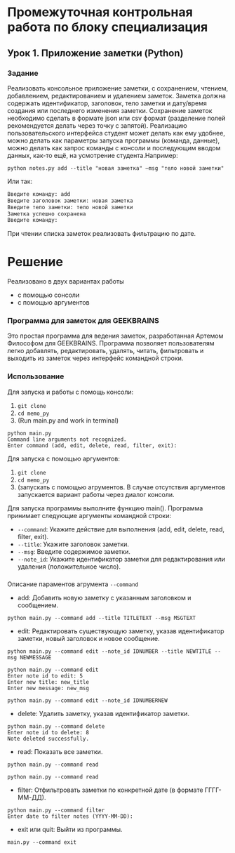# Промежуточная контрольная работа по блоку специализация
## Урок 1. Приложение заметки (Python)

### Задание
Реализовать консольное приложение заметки, с сохранением, чтением,
добавлением, редактированием и удалением заметок. Заметка должна
содержать идентификатор, заголовок, тело заметки и дату/время создания или
последнего изменения заметки. Сохранение заметок необходимо сделать в
формате json или csv формат (разделение полей рекомендуется делать через
точку с запятой). Реализацию пользовательского интерфейса студент может
делать как ему удобнее, можно делать как параметры запуска программы
(команда, данные), можно делать как запрос команды с консоли и
последующим вводом данных, как-то ещё, на усмотрение студента.Например:
```
python notes.py add --title "новая заметка" –msg "тело новой заметки"
```
Или так:
```python note.py
Введите команду: add
Введите заголовок заметки: новая заметка
Введите тело заметки: тело новой заметки
Заметка успешно сохранена
Введите команду:
```
При чтении списка заметок реализовать фильтрацию по дате.


# Решение

Реализовано в двух вариантах работы 
* с помощью сонсоли 
* с помощью аргументов


### Программа для заметок для GEEKBRAINS

Это простая программа для ведения заметок, разработанная Артемом Философом для GEEKBRAINS. Программа позволяет пользователям легко добавлять, редактировать, удалять, читать, фильтровать и выходить из заметок через интерфейс командной строки.

### Использование
Для запуска и работы с помощь консоли:
1. `git clone`
2. `cd memo_py`
3. (Run main.py and work in terminal)
```commandline
python main.py               
Command line arguments not recognized.
Enter command (add, edit, delete, read, filter, exit):

```

Для запуска с помощью аргументов:
1. `git clone`
2. `cd memo_py`
3. (запускать с помощью агрументов.
   В случае отсутствия аргументов запускается вариант работы через диалог консоли.
   
Для запуска программы выполните функцию main(). Программа принимает следующие аргументы командной строки:

- `--command`: Укажите действие для выполнения (add, edit, delete, read, filter, exit).
- `--title`: Укажите заголовок заметки.
- `--msg`: Введите содержимое заметки.
- `--note_id`: Укажите идентификатор заметки для редактирования или удаления (положительное число).

### 
Описание параментов агрумента `--command`

- add: Добавить новую заметку с указанным заголовком и сообщением.
```commandline
python main.py --command add --title TITLETEXT --msg MSGTEXT
```
- edit: Редактировать существующую заметку, указав идентификатор заметки, новый заголовок и новое сообщение.
```commandline
python main.py --command edit --note_id IDNUMBER --title NEWTITLE --msg NEWMESSAGE
```
```commandline
python main.py --command edit
Enter note id to edit: 5
Enter new title: new_title
Enter new message: new_msg

```
```commandline
python main.py --command edit --note_id IDNUMBERNEW 
```
- delete: Удалить заметку, указав идентификатор заметки.
```commandline
python main.py --command delete 
Enter note id to delete: 8
Note deleted successfully.
```
- read: Показать все заметки.
```commandline
python main.py --command read  
```
```commandline
python main.py --command read
```
- filter: Отфильтровать заметки по конкретной дате (в формате ГГГГ-ММ-ДД).
```commandline
python main.py --command filter
Enter date to filter notes (YYYY-MM-DD): 
```
- exit или quit: Выйти из программы.
```commandline
main.py --command exit
```



